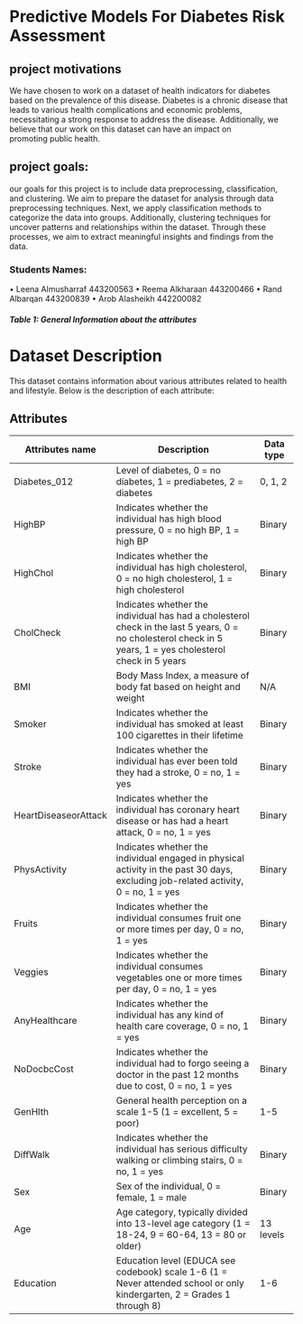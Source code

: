 # Predictive Models For Diabetes Risk Assessment
## project motivations 

We have chosen to work on a dataset of health indicators for diabetes based on the prevalence of this disease. Diabetes is a chronic disease that leads to various health complications and economic problems, necessitating a strong response to address the disease. Additionally, we believe that our work on this dataset can have an impact on promoting public health. 

## project goals:
our goals for this project is to include data preprocessing, classification, and clustering. We aim to prepare the dataset for analysis through data preprocessing techniques. Next, we apply classification methods to categorize the data into groups. Additionally, clustering techniques for uncover patterns and relationships within the dataset. Through these processes, we aim to extract meaningful insights and findings from the data.

### Students Names:

• Leena Almusharraf 443200563
• Reema Alkharaan   443200466
• Rand Albarqan     443200839
• Arob Alasheikh    442200082



##### Table 1: General Information about the attributes 
# Dataset Description

This dataset contains information about various attributes related to health and lifestyle. Below is the description of each attribute:

## Attributes

| Attributes name | Description | Data type |
|-----------------|-------------|-------------|
| Diabetes_012    | Level of diabetes, 0 = no diabetes, 1 = prediabetes, 2 = diabetes | 0, 1, 2 |
| HighBP          | Indicates whether the individual has high blood pressure, 0 = no high BP, 1 = high BP | Binary |
| HighChol        | Indicates whether the individual has high cholesterol, 0 = no high cholesterol, 1 = high cholesterol | Binary |
| CholCheck       | Indicates whether the individual has had a cholesterol check in the last 5 years, 0 = no cholesterol check in 5 years, 1 = yes cholesterol check in 5 years | Binary |
| BMI             | Body Mass Index, a measure of body fat based on height and weight | N/A |
| Smoker          | Indicates whether the individual has smoked at least 100 cigarettes in their lifetime | Binary |
| Stroke          | Indicates whether the individual has ever been told they had a stroke, 0 = no, 1 = yes | Binary |
| HeartDiseaseorAttack | Indicates whether the individual has coronary heart disease or has had a heart attack, 0 = no, 1 = yes | Binary |
| PhysActivity    | Indicates whether the individual engaged in physical activity in the past 30 days, excluding job-related activity, 0 = no, 1 = yes | Binary |
| Fruits          | Indicates whether the individual consumes fruit one or more times per day, 0 = no, 1 = yes | Binary |
| Veggies         | Indicates whether the individual consumes vegetables one or more times per day, 0 = no, 1 = yes | Binary |
| AnyHealthcare   | Indicates whether the individual has any kind of health care coverage, 0 = no, 1 = yes | Binary |
| NoDocbcCost     | Indicates whether the individual had to forgo seeing a doctor in the past 12 months due to cost, 0 = no, 1 = yes | Binary |
| GenHlth         | General health perception on a scale 1-5 (1 = excellent, 5 = poor) | 1-5 |
| DiffWalk        | Indicates whether the individual has serious difficulty walking or climbing stairs, 0 = no, 1 = yes | Binary |
| Sex             | Sex of the individual, 0 = female, 1 = male | Binary |
| Age             | Age category, typically divided into 13-level age category (1 = 18-24, 9 = 60-64, 13 = 80 or older) | 13 levels |
| Education       | Education level (EDUCA see codebook) scale 1-6 (1 = Never attended school or only kindergarten, 2 = Grades 1 through 8) | 1-6 |
